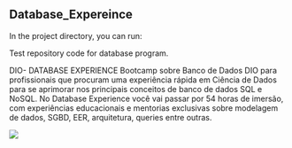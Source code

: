## Database_Expereince

In the project directory, you can run:


Test repository code for database program. 

DIO- DATABASE EXPERIENCE
Bootcamp sobre Banco de Dados  DIO para profissionais que procuram uma experiência rápida em Ciência de Dados 
para se aprimorar nos principais conceitos de banco de dados SQL e NoSQL. 
No Database Experience você vai passar por 54 horas de imersão, com experiências educacionais e mentorias exclusivas sobre modelagem de dados, SGBD, EER, arquitetura, 
queries entre outras.  

<div alling = 'center'>
  <img src = 'https://hermes.digitalinnovation.one/tracks/7df7e300-b035-4b09-a7ad-34d1cb18f9a6.png' widith = '30px' hight= '100px' />
     
</div>




